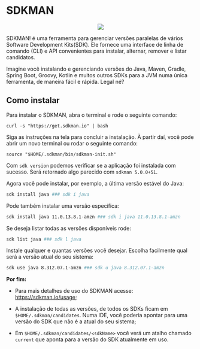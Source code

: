# SDKMAN

<div style="text-align:center"><img src="https://avatars.githubusercontent.com/u/2574205?s=200&v=4" /></div>

SDKMAN! é uma ferramenta para gerenciar versões paralelas de vários Software Development Kits(SDK). Ele fornece uma interface de linha de comando (CLI) e API convenientes para instalar, alternar, remover e listar candidatos. 

Imagine você instalando e gerenciando versões do Java, Maven, Gradle, Spring Boot, Groovy, Kotlin e muitos outros SDKs para a JVM numa única ferramenta, de maneira fácil e rápida. Legal né? 

## Como instalar

Para instalar o SDKMAN, abra o terminal e rode o seguinte comando: 

```
curl -s "https://get.sdkman.io" | bash
```
Siga as instruções na tela para concluir a instalação. À partir daí, você pode abrir um novo terminal ou rodar o seguinte comando:

```
source "$HOME/.sdkman/bin/sdkman-init.sh"
```

Com `sdk version` podemos verificar se a aplicação foi instalada com sucesso. Será retornado algo parecido com `sdkman 5.0.0+51`.

Agora você pode instalar, por exemplo, a última versão estável do Java:

``` sh
sdk install java ### sdk i java
```
Pode também instalar uma versão específica:

``` sh
sdk install java 11.0.13.8.1-amzn ### sdk i java 11.0.13.8.1-amzn
```
Se deseja listar todas as versões disponíveis rode:

``` sh
sdk list java ### sdk l java
```

Instale qualquer e quantas versões você desejar. Escolha facilmente qual será a versão atual do seu sistema:

``` sh
sdk use java 8.312.07.1-amzn ### sdk u java 8.312.07.1-amzn
```  


**Por fim:**
* Para mais detalhes de uso do SDKMAN acesse: https://sdkman.io/usage; 

* A instalação de todas as versões, de todos os SDKs ficam em `$HOME/.sdkman/candidates`. Numa IDE, você poderia apontar para uma versão do SDK que não é a atual do seu sistema;

* Em `$HOME/.sdkman/candidates/<sdkName>` você verá um atalho chamado `current` que aponta para a versão do SDK atualmente em uso.


